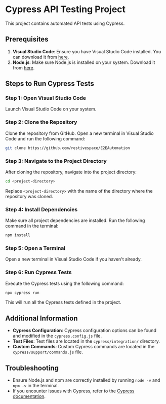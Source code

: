 # Cypress API Testing Project

This project contains automated API tests using Cypress.

## Prerequisites

1. **Visual Studio Code**: Ensure you have Visual Studio Code installed. You can download it from [here](https://code.visualstudio.com/).
2. **Node.js**: Make sure Node.js is installed on your system. Download it from [here](https://nodejs.org/).

## Steps to Run Cypress Tests

### Step 1: Open Visual Studio Code

Launch Visual Studio Code on your system.

### Step 2: Clone the Repository

Clone the repository from GitHub. Open a new terminal in Visual Studio Code and run the following command:

```bash
git clone https://github.com/restivespace/E2EAutomation
```

### Step 3: Navigate to the Project Directory

After cloning the repository, navigate into the project directory:

```bash
cd <project-directory>
```

Replace `<project-directory>` with the name of the directory where the repository was cloned.

### Step 4: Install Dependencies

Make sure all project dependencies are installed. Run the following command in the terminal:

```bash
npm install
```

### Step 5: Open a Terminal

Open a new terminal in Visual Studio Code if you haven't already.

### Step 6: Run Cypress Tests

Execute the Cypress tests using the following command:

```bash
npx cypress run
```

This will run all the Cypress tests defined in the project.

## Additional Information

- **Cypress Configuration**: Cypress configuration options can be found and modified in the `cypress.config.js` file.
- **Test Files**: Test files are located in the `cypress/integration/` directory.
- **Custom Commands**: Custom Cypress commands are located in the `cypress/support/commands.js` file.

## Troubleshooting

- Ensure Node.js and npm are correctly installed by running `node -v` and `npm -v` in the terminal.
- If you encounter issues with Cypress, refer to the [Cypress documentation](https://docs.cypress.io/).
